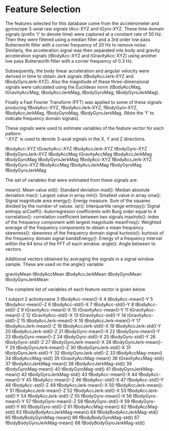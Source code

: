 Feature Selection 
=================

The features selected for this database come from the accelerometer and gyroscope 3-axial raw signals tAcc-XYZ and tGyro-XYZ. These time domain signals (prefix 't' to denote time) were captured at a constant rate of 50 Hz. Then they were filtered using a median filter and a 3rd order low pass Butterworth filter with a corner frequency of 20 Hz to remove noise. Similarly, the acceleration signal was then separated into body and gravity acceleration signals (tBodyAcc-XYZ and tGravityAcc-XYZ) using another low pass Butterworth filter with a corner frequency of 0.3 Hz. 

Subsequently, the body linear acceleration and angular velocity were derived in time to obtain Jerk signals (tBodyAccJerk-XYZ and tBodyGyroJerk-XYZ). Also the magnitude of these three-dimensional signals were calculated using the Euclidean norm (tBodyAccMag, tGravityAccMag, tBodyAccJerkMag, tBodyGyroMag, tBodyGyroJerkMag). 

Finally a Fast Fourier Transform (FFT) was applied to some of these signals producing fBodyAcc-XYZ, fBodyAccJerk-XYZ, fBodyGyro-XYZ, fBodyAccJerkMag, fBodyGyroMag, fBodyGyroJerkMag. (Note the 'f' to indicate frequency domain signals). 

These signals were used to estimate variables of the feature vector for each pattern:  
'-XYZ' is used to denote 3-axial signals in the X, Y and Z directions.

tBodyAcc-XYZ
tGravityAcc-XYZ
tBodyAccJerk-XYZ
tBodyGyro-XYZ
tBodyGyroJerk-XYZ
tBodyAccMag
tGravityAccMag
tBodyAccJerkMag
tBodyGyroMag
tBodyGyroJerkMag
fBodyAcc-XYZ
fBodyAccJerk-XYZ
fBodyGyro-XYZ
fBodyAccMag
fBodyAccJerkMag
fBodyGyroMag
fBodyGyroJerkMag

The set of variables that were estimated from these signals are: 

mean(): Mean value
std(): Standard deviation
mad(): Median absolute deviation 
max(): Largest value in array
min(): Smallest value in array
sma(): Signal magnitude area
energy(): Energy measure. Sum of the squares divided by the number of values. 
iqr(): Interquartile range 
entropy(): Signal entropy
arCoeff(): Autorregresion coefficients with Burg order equal to 4
correlation(): correlation coefficient between two signals
maxInds(): index of the frequency component with largest magnitude
meanFreq(): Weighted average of the frequency components to obtain a mean frequency
skewness(): skewness of the frequency domain signal 
kurtosis(): kurtosis of the frequency domain signal 
bandsEnergy(): Energy of a frequency interval within the 64 bins of the FFT of each window.
angle(): Angle between to vectors.

Additional vectors obtained by averaging the signals in a signal window sample. These are used on the angle() variable:

gravityMean
tBodyAccMean
tBodyAccJerkMean
tBodyGyroMean
tBodyGyroJerkMean


The complete list of variables of each feature vector is given below

1 subject
2 activityname
3 tBodyAcc-mean()-X
4 tBodyAcc-mean()-Y
5 tBodyAcc-mean()-Z
6 tBodyAcc-std()-X
7 tBodyAcc-std()-Y
8 tBodyAcc-std()-Z
9 tGravityAcc-mean()-X
10 tGravityAcc-mean()-Y
11 tGravityAcc-mean()-Z
12 tGravityAcc-std()-X
13 tGravityAcc-std()-Y
14 tGravityAcc-std()-Z
15 tBodyAccJerk-mean()-X
16 tBodyAccJerk-mean()-Y
17 tBodyAccJerk-mean()-Z
18 tBodyAccJerk-std()-X
19 tBodyAccJerk-std()-Y
20 tBodyAccJerk-std()-Z
21 tBodyGyro-mean()-X
22 tBodyGyro-mean()-Y
23 tBodyGyro-mean()-Z
24 tBodyGyro-std()-X
25 tBodyGyro-std()-Y
26 tBodyGyro-std()-Z
27 tBodyGyroJerk-mean()-X
28 tBodyGyroJerk-mean()-Y
29 tBodyGyroJerk-mean()-Z
30 tBodyGyroJerk-std()-X
31 tBodyGyroJerk-std()-Y
32 tBodyGyroJerk-std()-Z
33 tBodyAccMag-mean()
34 tBodyAccMag-std()
35 tGravityAccMag-mean()
36 tGravityAccMag-std()
37 tBodyAccJerkMag-mean()
38 tBodyAccJerkMag-std()
39 tBodyGyroMag-mean()
40 tBodyGyroMag-std()
41 tBodyGyroJerkMag-mean()
42 tBodyGyroJerkMag-std()
43 fBodyAcc-mean()-X
44 fBodyAcc-mean()-Y
45 fBodyAcc-mean()-Z
46 fBodyAcc-std()-X
47 fBodyAcc-std()-Y
48 fBodyAcc-std()-Z
49 fBodyAccJerk-mean()-X
50 fBodyAccJerk-mean()-Y
51 fBodyAccJerk-mean()-Z
52 fBodyAccJerk-std()-X
53 fBodyAccJerk-std()-Y
54 fBodyAccJerk-std()-Z
55 fBodyGyro-mean()-X
56 fBodyGyro-mean()-Y
57 fBodyGyro-mean()-Z
58 fBodyGyro-std()-X
59 fBodyGyro-std()-Y
60 fBodyGyro-std()-Z
61 fBodyAccMag-mean()
62 fBodyAccMag-std()
63 fBodyBodyAccJerkMag-mean()
64 fBodyBodyAccJerkMag-std()
65 fBodyBodyGyroMag-mean()
66 fBodyBodyGyroMag-std()
67 fBodyBodyGyroJerkMag-mean()
68 fBodyBodyGyroJerkMag-std()
